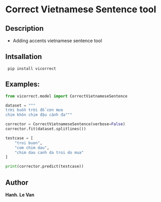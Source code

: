 # Correct Vietnamese Sentence tool
## Description
* Adding accents vietnamese sentence tool

## Intsallation
<code> pip install vicorrect</code>

## Examples:
```python
from vicorrect.model import CorrectVietnameseSentence

dataset = """
trời buồn trời đổ cơn mưa
chim khôn chim đậu cành đa"""

corrector = CorrectVietnameseSentence(verbose=False)
corrector.fit(dataset.splitlines())

testcase = [
    "troi buon",
    "com chim dau",
    "chim dau canh da troi do mua"
]

print(corrector.predict(testcase))
```
## Author
**Hanh. Le Van**
